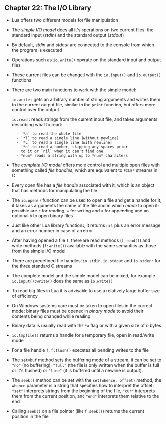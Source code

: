 Chapter 22: The I/O Library
---------------------------

- Lua offers two different models for file manipulation
- The *simple I/O model* does all it's operations on two
  current files: the standard input (*stdin*) and the standard
  output (*stdout*)
- By default, *stdin* and *stdout* are connected to the console
  from which the program is executed
- Operations such as `io.write()` operate on the standard input
  and output files
- These current files can be changed with the `io.input()` and
  `io.output()` functions
- There are two main functions to work with the simple model:

    `io.write`
    :   gets an arbitrary number of string arguments and writes
        them to the current output file, similar to the `print`
        function, but offers more control over the output.

    `io.read`
    :   reads strings from the current input file, and takes
        arguments describing what to read:

        - `*a` to read the whole file
        - `*l` to read a single line (without newline)
        - `*L` to read a single line (with newline)
        - `*n` to read a number, skipping any spaces prior 
          to it or `nil` when it can't find one
        - *num* reads a string with up to *num* characters

- The *complete I/O model* offers more control and multiple
  open files with something called *file handles*, which are
  equivalent to `FILE*` streams in C
- Every open file has a *file handle* associated with it, which
  is an object that has methods for manipulating the file
- The `io.open()` function can be used to open a file and get
  a handle for it, it takes as arguments the name of the file
  and in which *mode* to open it: possible are `r` for reading,
  `w` for writing and `a` for appending and an optional `b` to
  open binary files
- Just like other Lua library functions, it returns `nil` plus
  an error message and an error number in case of an error
- After having opened a file `f`, there are read methods
  (`f:read()`) and write methods (`f:write()`) available with
  the same semantics as those from the simple I/O model
- There are predefined file handles: `io.stdin`, `io.stdout`
  and `io.stderr` for the three standard C streams
- The complete model and the simple model can be mixed, for
  example `io.input():write()` does the same as `io.write()`
- To read big files in Lua it is advisable to use a relatively
  large buffer size of efficiency
- On Windows systems care must be taken to open files in the
  correct mode: binary files must be opened in *binary mode*
  to avoid their contents being changed while reading
- Binary data is usually read with the `*a` flag or with
  a given size of *n* bytes
- `io.tmpfile()` returns a handle for a temporary file, open
  in read/write mode
- For a file handle `f`, `f:flush()` executes all pending
  writes to the file
- The `setvbuf` method sets the buffering mode of a stream,
  it can be set to `"no"` (no buffering), `"full"` (the file
  is only written when the buffer is full or it's flushed) or
  `"line"` (it is buffered until a newline is output).
- The `seek()` method can be set with the `set(whence, offset)`
  method, the `whence` parameter is a string that specifies
  how to interpret the offset: `"set"` interprets strings from
  the beginning of the file, `"cur"` interprets them from the
  current position, and `"end"` interprets them relative to
  the end
- Calling `seek()` on a file pointer (like `f:seek()`) returns
  the current position in the file

